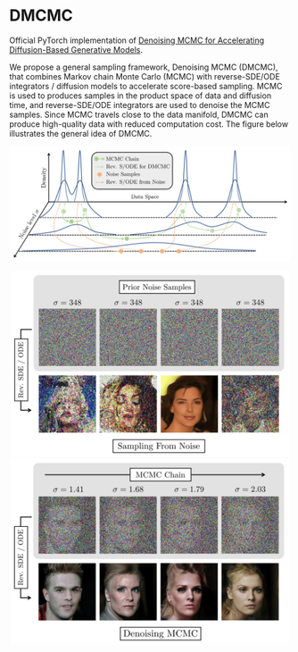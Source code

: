 # DMCMC

Official PyTorch implementation of [Denoising MCMC for Accelerating Diffusion-Based Generative Models](https://arxiv.org/abs/2209.14593).

We propose a general sampling framework, Denoising MCMC (DMCMC), that combines Markov chain Monte Carlo (MCMC) with reverse-SDE/ODE integrators / diffusion models to accelerate score-based sampling. MCMC is used to produces samples in the product space of data and diffusion time, and reverse-SDE/ODE integrators are used to denoise the MCMC samples. Since MCMC travels close to the data manifold, DMCMC can produce high-quality data with reduced computation cost. The figure below illustrates the general idea of DMCMC.

<p align="center">
  <img src="https://github.com/1202kbs/DMCMC/blob/main/assets/diag.png" />
</p>

<p align="center">
  <img src="https://github.com/1202kbs/DMCMC/blob/main/assets/1a-min.png" width="500" />
  <img src="https://github.com/1202kbs/DMCMC/blob/main/assets/1b-min.png" width="500" />
</p>
